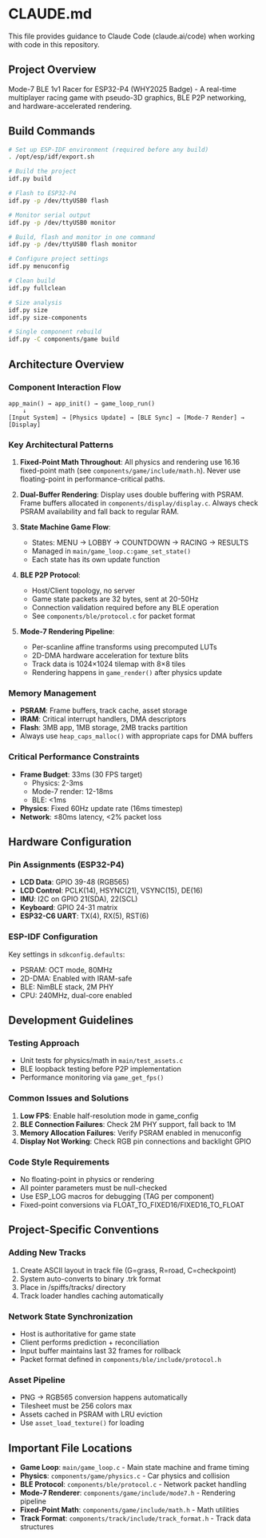 # CLAUDE.md

This file provides guidance to Claude Code (claude.ai/code) when working with code in this repository.

## Project Overview

Mode-7 BLE 1v1 Racer for ESP32-P4 (WHY2025 Badge) - A real-time multiplayer racing game with pseudo-3D graphics, BLE P2P networking, and hardware-accelerated rendering.

## Build Commands

```bash
# Set up ESP-IDF environment (required before any build)
. /opt/esp/idf/export.sh

# Build the project
idf.py build

# Flash to ESP32-P4
idf.py -p /dev/ttyUSB0 flash

# Monitor serial output
idf.py -p /dev/ttyUSB0 monitor

# Build, flash and monitor in one command
idf.py -p /dev/ttyUSB0 flash monitor

# Configure project settings
idf.py menuconfig

# Clean build
idf.py fullclean

# Size analysis
idf.py size
idf.py size-components

# Single component rebuild
idf.py -C components/game build
```

## Architecture Overview

### Component Interaction Flow
```
app_main() → app_init() → game_loop_run()
    ↓
[Input System] → [Physics Update] → [BLE Sync] → [Mode-7 Render] → [Display]
```

### Key Architectural Patterns

1. **Fixed-Point Math Throughout**: All physics and rendering use 16.16 fixed-point math (see `components/game/include/math.h`). Never use floating-point in performance-critical paths.

2. **Dual-Buffer Rendering**: Display uses double buffering with PSRAM. Frame buffers allocated in `components/display/display.c`. Always check PSRAM availability and fall back to regular RAM.

3. **State Machine Game Flow**: 
   - States: MENU → LOBBY → COUNTDOWN → RACING → RESULTS
   - Managed in `main/game_loop.c:game_set_state()`
   - Each state has its own update function

4. **BLE P2P Protocol**:
   - Host/Client topology, no server
   - Game state packets are 32 bytes, sent at 20-50Hz
   - Connection validation required before any BLE operation
   - See `components/ble/protocol.c` for packet format

5. **Mode-7 Rendering Pipeline**:
   - Per-scanline affine transforms using precomputed LUTs
   - 2D-DMA hardware acceleration for texture blits
   - Track data is 1024×1024 tilemap with 8×8 tiles
   - Rendering happens in `game_render()` after physics update

### Memory Management

- **PSRAM**: Frame buffers, track cache, asset storage
- **IRAM**: Critical interrupt handlers, DMA descriptors
- **Flash**: 3MB app, 1MB storage, 2MB tracks partition
- Always use `heap_caps_malloc()` with appropriate caps for DMA buffers

### Critical Performance Constraints

- **Frame Budget**: 33ms (30 FPS target)
  - Physics: 2-3ms
  - Mode-7 render: 12-18ms
  - BLE: <1ms
- **Physics**: Fixed 60Hz update rate (16ms timestep)
- **Network**: ≤80ms latency, <2% packet loss

## Hardware Configuration

### Pin Assignments (ESP32-P4)
- **LCD Data**: GPIO 39-48 (RGB565)
- **LCD Control**: PCLK(14), HSYNC(21), VSYNC(15), DE(16)
- **IMU**: I2C on GPIO 21(SDA), 22(SCL)
- **Keyboard**: GPIO 24-31 matrix
- **ESP32-C6 UART**: TX(4), RX(5), RST(6)

### ESP-IDF Configuration
Key settings in `sdkconfig.defaults`:
- PSRAM: OCT mode, 80MHz
- 2D-DMA: Enabled with IRAM-safe
- BLE: NimBLE stack, 2M PHY
- CPU: 240MHz, dual-core enabled

## Development Guidelines

### Testing Approach
- Unit tests for physics/math in `main/test_assets.c`
- BLE loopback testing before P2P implementation
- Performance monitoring via `game_get_fps()`

### Common Issues and Solutions

1. **Low FPS**: Enable half-resolution mode in game_config
2. **BLE Connection Failures**: Check 2M PHY support, fall back to 1M
3. **Memory Allocation Failures**: Verify PSRAM enabled in menuconfig
4. **Display Not Working**: Check RGB pin connections and backlight GPIO

### Code Style Requirements
- No floating-point in physics or rendering
- All pointer parameters must be null-checked
- Use ESP_LOG macros for debugging (TAG per component)
- Fixed-point conversions via FLOAT_TO_FIXED16/FIXED16_TO_FLOAT

## Project-Specific Conventions

### Adding New Tracks
1. Create ASCII layout in track file (G=grass, R=road, C=checkpoint)
2. System auto-converts to binary .trk format
3. Place in /spiffs/tracks/ directory
4. Track loader handles caching automatically

### Network State Synchronization
- Host is authoritative for game state
- Client performs prediction + reconciliation
- Input buffer maintains last 32 frames for rollback
- Packet format defined in `components/ble/include/protocol.h`

### Asset Pipeline
- PNG → RGB565 conversion happens automatically
- Tilesheet must be 256 colors max
- Assets cached in PSRAM with LRU eviction
- Use `asset_load_texture()` for loading

## Important File Locations

- **Game Loop**: `main/game_loop.c` - Main state machine and frame timing
- **Physics**: `components/game/physics.c` - Car physics and collision
- **BLE Protocol**: `components/ble/protocol.c` - Network packet handling
- **Mode-7 Renderer**: `components/game/include/mode7.h` - Rendering pipeline
- **Fixed-Point Math**: `components/game/include/math.h` - Math utilities
- **Track Format**: `components/track/include/track_format.h` - Track data structures